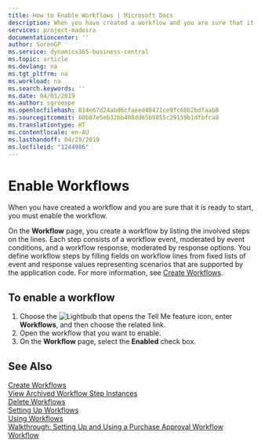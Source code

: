 ```yaml
---
title: How to Enable Workflows | Microsoft Docs
description: When you have created a workflow and you are sure that it is ready to start, you must enable the workflow.
services: project-madeira
documentationcenter: ''
author: SorenGP
ms.service: dynamics365-business-central
ms.topic: article
ms.devlang: na
ms.tgt_pltfrm: na
ms.workload: na
ms.search.keywords: ''
ms.date: 04/01/2019
ms.author: sgroespe
ms.openlocfilehash: 814e67d24abd6cfaeed48471ce9fc60b2bdfaab8
ms.sourcegitcommit: 60b87e5eb32bb408dd65b9855c29159b1dfbfca8
ms.translationtype: HT
ms.contentlocale: en-AU
ms.lasthandoff: 04/29/2019
ms.locfileid: "1244986"
---
```

# <a name="enable-workflows"></a>Enable Workflows
When you have created a workflow and you are sure that it is ready to start, you must enable the workflow.  

 On the **Workflow** page, you create a workflow by listing the involved steps on the lines. Each step consists of a workflow event, moderated by event conditions, and a workflow response, moderated by response options. You define workflow steps by filling fields on workflow lines from fixed lists of event and response values representing scenarios that are supported by the application code. For more information, see [Create Workflows](across-how-to-create-workflows.md).  

## <a name="to-enable-a-workflow"></a>To enable a workflow  
1.  Choose the ![Lightbulb that opens the Tell Me feature](media/ui-search/search_small.png "Tell me what you want to do") icon, enter **Workflows**, and then choose the related link.  
2.  Open the workflow that you want to enable.  
3.  On the **Workflow** page, select the **Enabled** check box.  

## <a name="see-also"></a>See Also  
 [Create Workflows](across-how-to-create-workflows.md)   
 [View Archived Workflow Step Instances](across-how-to-view-archived-workflow-step-instances.md)   
 [Delete Workflows](across-how-to-delete-workflows.md)   
 [Setting Up Workflows](across-set-up-workflows.md)   
 [Using Workflows](across-use-workflows.md)   
 [Walkthrough: Setting Up and Using a Purchase Approval Workflow](walkthrough-setting-up-and-using-a-purchase-approval-workflow.md)   
 [Workflow](across-workflow.md)   
